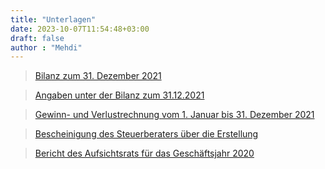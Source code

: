 ```yaml
---
title: "Unterlagen"
date: 2023-10-07T11:54:48+03:00
draft: false
author : "Mehdi"
---
```


>[Bilanz zum 31. Dezember 2021](/pdf/project3/unterlagen2/p1.pdf)

>[Angaben unter der Bilanz zum 31.12.2021](/pdf/project3/unterlagen2/p2.pdf)

>[Gewinn- und Verlustrechnung vom 1. Januar bis 31. Dezember 2021](/pdf/project3/unterlagen2/p3.pdf)

>[Bescheinigung des Steuerberaters über die Erstellung](/pdf/project3/unterlagen2/p4.pdf)

>[Bericht des Aufsichtsrats für das Geschäftsjahr 2020](/pdf/project3/unterlagen2/p5.pdf)